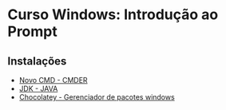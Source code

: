 # Curso Windows: Introdução ao Prompt

## Instalações

* [Novo CMD - CMDER](http://cmder.net/)
* [JDK - JAVA](https://www.oracle.com/index.html)
* [Chocolatey - Gerenciador de pacotes windows](https://chocolatey.org/)
